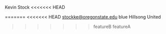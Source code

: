 Kevin Stock
<<<<<<< HEAD

=======
<<<<<<< HEAD
stockke@oregonstate.edu
blue
Hillsong United
>>>>>>> featureB
>>>>>>> featureA

